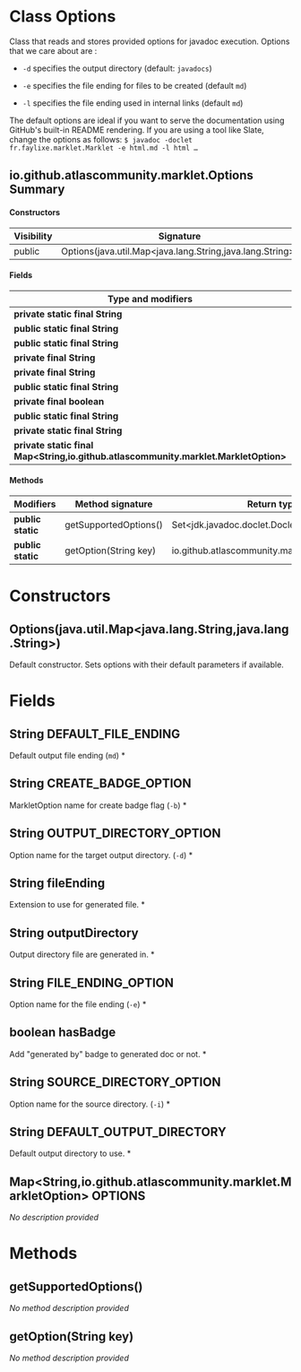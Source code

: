 Class Options
=============
Class that reads and stores provided options for javadoc execution. Options that we care about
 are :

 


  
* `-d` specifies the output directory (default: `javadocs`) 
  
* `-e` specifies the file ending for files to be created (default `md`)
  
* `-l` specifies the file ending used in internal links
 (default `md`)
 


 

 The default options are ideal if you want to serve the documentation using GitHub's
 built-in README rendering. If you are using a tool like Slate, change the options as follows: ```
 $ javadoc -doclet fr.faylixe.marklet.Marklet -e html.md -l html … ```

io.github.atlascommunity.marklet.Options Summary
-------
#### Constructors
| Visibility | Signature                                                 |
| ---------- | --------------------------------------------------------- |
| public     | Options(java.util.Map<java.lang.String,java.lang.String>) |
#### Fields
| Type and modifiers                                                                  | Field name               |
| ----------------------------------------------------------------------------------- | ------------------------ |
| **private static final String**                                                     | DEFAULT_FILE_ENDING      |
| **public static final String**                                                      | CREATE_BADGE_OPTION      |
| **public static final String**                                                      | OUTPUT_DIRECTORY_OPTION  |
| **private final String**                                                            | fileEnding               |
| **private final String**                                                            | outputDirectory          |
| **public static final String**                                                      | FILE_ENDING_OPTION       |
| **private final boolean**                                                           | hasBadge                 |
| **public static final String**                                                      | SOURCE_DIRECTORY_OPTION  |
| **private static final String**                                                     | DEFAULT_OUTPUT_DIRECTORY |
| **private static final Map<String,io.github.atlascommunity.marklet.MarkletOption>** | OPTIONS                  |
#### Methods
| Modifiers         | Method signature      | Return type                                    |
| ----------------- | --------------------- | ---------------------------------------------- |
| **public static** | getSupportedOptions() | Set<jdk.javadoc.doclet.Doclet.Option>          |
| **public static** | getOption(String key) | io.github.atlascommunity.marklet.MarkletOption |

Constructors
============
Options(java.util.Map<java.lang.String,java.lang.String>)
---------------------------------------------------------
Default constructor. Sets options with their default parameters if available.


Fields
======
String DEFAULT_FILE_ENDING
------------------------------------
Default output file ending (`md`) *


String CREATE_BADGE_OPTION
------------------------------------
MarkletOption name for create badge flag (`-b`) *


String OUTPUT_DIRECTORY_OPTION
----------------------------------------
Option name for the target output directory. (`-d`) *


String fileEnding
---------------------------
Extension to use for generated file. *


String outputDirectory
--------------------------------
Output directory file are generated in. *


String FILE_ENDING_OPTION
-----------------------------------
Option name for the file ending (`-e`) *


boolean hasBadge
----------------
Add "generated by" badge to generated doc or not. *


String SOURCE_DIRECTORY_OPTION
----------------------------------------
Option name for the source directory. (`-i`) *


String DEFAULT_OUTPUT_DIRECTORY
-----------------------------------------
Default output directory to use. *


Map<String,io.github.atlascommunity.marklet.MarkletOption> OPTIONS
--------------------------------------------------------------------------------------
*No description provided*


Methods
=======
getSupportedOptions()
---------------------
*No method description provided*


getOption(String key)
---------------------
*No method description provided*


